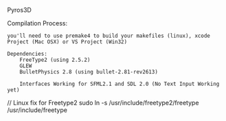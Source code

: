 Pyros3D

Compilation Process:

	you'll need to use premake4 to build your makefiles (linux), xcode Project (Mac OSX) or VS Project (Win32)

	Dependencies:
		FreeType2 (using 2.5.2)
		GLEW
		BulletPhysics 2.8 (using bullet-2.81-rev2613)
		
		Interfaces Working for SFML2.1 and SDL 2.0 (No Text Input Working yet)

// Linux fix for Freetype2
sudo ln -s /usr/include/freetype2/freetype /usr/include/freetype